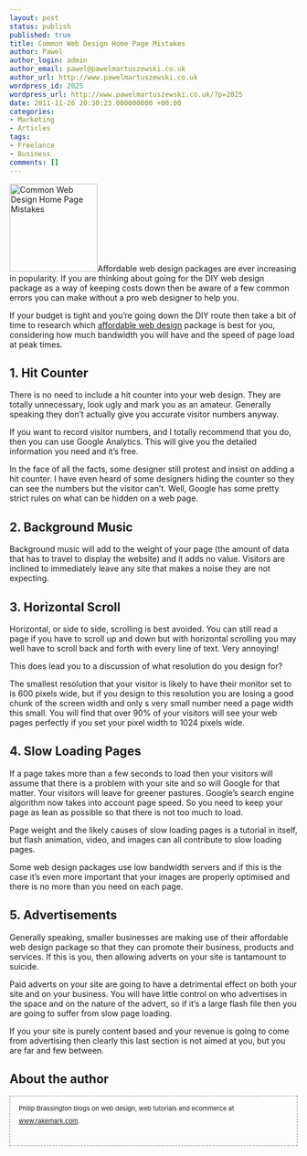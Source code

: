 ```yaml
---
layout: post
status: publish
published: true
title: Common Web Design Home Page Mistakes
author: Pawel
author_login: admin
author_email: pawel@pawelmartuszewski.co.uk
author_url: http://www.pawelmartuszewski.co.uk
wordpress_id: 2025
wordpress_url: http://www.pawelmartuszewski.co.uk/?p=2025
date: 2011-11-26 20:30:23.000000000 +00:00
categories:
- Marketing
- Articles
tags:
- Freelance
- Business
comments: []
---
```

<img width="154" height="154" class="fl_lft thumb m_b_20" style="border:none !important;" title="Common Web Design Home Page Mistakes" alt="Common Web Design Home Page Mistakes" src="http://www.pawelmartuszewski.co.uk/wp-content/uploads/1322335592_home.png">Affordable web design packages are ever increasing in popularity. If you are thinking about going for the DIY web design package as a way of keeping costs down then be aware of a few common errors you can make without a pro web designer to help you. 

If your budget is tight and you’re going down the DIY route then take a bit of time to research which <a href="http://www.rakemark.com/affordable-website-design/WebDesign.aspx">affordable web design</a> package is best for you, considering how much bandwidth you will have and the speed of page load at peak times. 

<h2>1.	Hit Counter</h2>
<div class="dev"><div class="dev_in"></div></div>
There is no need to include a hit counter into your web design. They are totally unnecessary, look ugly and mark you as an amateur. Generally speaking they don’t actually give you accurate visitor numbers anyway. 
 
If you want to record visitor numbers, and I totally recommend that you do, then you can use Google Analytics. This will give you the detailed information you need and it’s free.  

In the face of all the facts, some designer still protest and insist on adding a hit counter. I have even heard of some designers hiding the counter so they can see the numbers but the visitor can’t. Well, Google has some pretty strict rules on what can be hidden on a web page. 

<h2>2.	Background Music </h2>
<div class="dev"><div class="dev_in"></div></div>
Background music will add to the weight of your page (the amount of data that has to travel to display the website) and it adds no value. Visitors are inclined to immediately leave any site that makes a noise they are not expecting.

<h2>3.	Horizontal Scroll</h2>
<div class="dev"><div class="dev_in"></div></div>
Horizontal, or side to side, scrolling is best avoided. You can still read a page if you have to scroll up and down but with horizontal scrolling you may well have to scroll back and forth with every line of text. Very annoying! 

This does lead you to a discussion of what resolution do you design for? 

The smallest resolution that your visitor is likely to have their monitor set to is 600 pixels wide, but if you design to this resolution you are losing a good chunk of the screen width and only s very small number need a page width this small. You will find that over 90% of your visitors will see your web pages perfectly if you set your pixel width to 1024 pixels wide. 
 
<h2>4.	Slow Loading Pages</h2>
<div class="dev"><div class="dev_in"></div></div>
If a page takes more than a few seconds to load then your visitors will assume that there is a problem with your site and so will Google for that matter. Your visitors will leave for greener pastures. Google’s search engine algorithm now takes into account page speed. So you need to keep your page as lean as possible so that there is not too much to load. 

Page weight and the likely causes of slow loading pages is a tutorial in itself, but flash animation, video, and images can all contribute to slow loading pages. 

Some web design packages use low bandwidth servers and if this is the case it’s even more important that your images are properly optimised and there is no more than you need on each page. 

<h2>5.	Advertisements</h2>
<div class="dev"><div class="dev_in"></div></div>
Generally speaking, smaller businesses are making use of their affordable web design package so that they can promote their business, products and services. If this is you, then allowing adverts on your site is tantamount to suicide. 

Paid adverts on your site are going to have a detrimental effect on both your site and on your business. You will have little control on who advertises in the space and on the nature of the advert, so if it’s a large flash file then you are going to suffer from slow page loading. 

If you your site is purely content based and your revenue is going to come from advertising then clearly this last section is not aimed at you, but you are far and few between. 

<div class="dev"><div class="dev_in"></div></div>

<h2>About the author</h2>
<div class="dev"><div class="dev_in"></div></div>
<div class="published" style="font-size:11px;border: 1px dashed rgb(133, 133, 133); padding: 10px 15px; line-height: 22px;"><span class="b">Philip Brassington</span> blogs on web design, web tutorials and ecommerce at <a href="http://www.rakemark.com/">www.rakemark.com</a>.
<div class="cl">&nbsp;</div>
</div>
